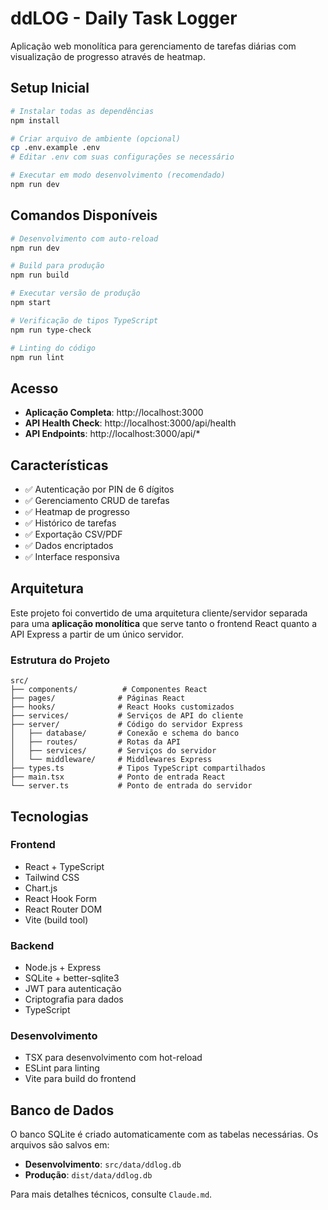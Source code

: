 # ddLOG - Daily Task Logger

Aplicação web monolítica para gerenciamento de tarefas diárias com visualização de progresso através de heatmap.

## Setup Inicial

```bash
# Instalar todas as dependências
npm install

# Criar arquivo de ambiente (opcional)
cp .env.example .env
# Editar .env com suas configurações se necessário

# Executar em modo desenvolvimento (recomendado)
npm run dev
```

## Comandos Disponíveis

```bash
# Desenvolvimento com auto-reload
npm run dev

# Build para produção
npm run build

# Executar versão de produção
npm start

# Verificação de tipos TypeScript
npm run type-check

# Linting do código
npm run lint
```

## Acesso

- **Aplicação Completa**: http://localhost:3000
- **API Health Check**: http://localhost:3000/api/health
- **API Endpoints**: http://localhost:3000/api/*

## Características

- ✅ Autenticação por PIN de 6 dígitos
- ✅ Gerenciamento CRUD de tarefas
- ✅ Heatmap de progresso
- ✅ Histórico de tarefas
- ✅ Exportação CSV/PDF
- ✅ Dados encriptados
- ✅ Interface responsiva

## Arquitetura

Este projeto foi convertido de uma arquitetura cliente/servidor separada para uma **aplicação monolítica** que serve tanto o frontend React quanto a API Express a partir de um único servidor.

### Estrutura do Projeto

```
src/
├── components/          # Componentes React
├── pages/              # Páginas React
├── hooks/              # React Hooks customizados
├── services/           # Serviços de API do cliente
├── server/             # Código do servidor Express
│   ├── database/       # Conexão e schema do banco
│   ├── routes/         # Rotas da API
│   ├── services/       # Serviços do servidor
│   └── middleware/     # Middlewares Express
├── types.ts            # Tipos TypeScript compartilhados
├── main.tsx            # Ponto de entrada React
└── server.ts           # Ponto de entrada do servidor
```

## Tecnologias

### Frontend
- React + TypeScript
- Tailwind CSS
- Chart.js
- React Hook Form
- React Router DOM
- Vite (build tool)

### Backend
- Node.js + Express
- SQLite + better-sqlite3
- JWT para autenticação
- Criptografia para dados
- TypeScript

### Desenvolvimento
- TSX para desenvolvimento com hot-reload
- ESLint para linting
- Vite para build do frontend

## Banco de Dados

O banco SQLite é criado automaticamente com as tabelas necessárias. Os arquivos são salvos em:
- **Desenvolvimento**: `src/data/ddlog.db`
- **Produção**: `dist/data/ddlog.db`

Para mais detalhes técnicos, consulte `Claude.md`.